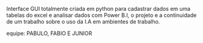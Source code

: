 Interface GUI totalmente criada em python para cadastrar dados em uma tabelas do excel e analisar dados com Power B.I, o projeto e a continuidade de um trabalho sobre o uso da I.A em ambientes de trabalho. 

equipe: PABULO, FABIO E JUNIOR

